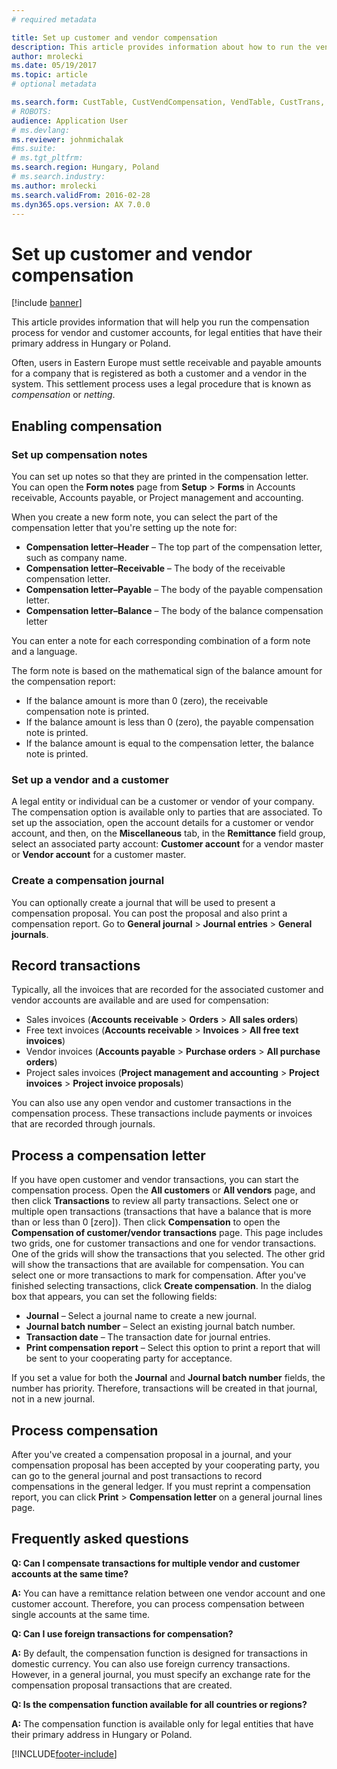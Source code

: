 ```yaml
---
# required metadata

title: Set up customer and vendor compensation
description: This article provides information about how to run the vendor and customer account compensation process for legal entities that have their primary address in Hungary or Poland.
author: mrolecki
ms.date: 05/19/2017
ms.topic: article
# optional metadata

ms.search.form: CustTable, CustVendCompensation, VendTable, CustTrans, VendTrans
# ROBOTS: 
audience: Application User
# ms.devlang: 
ms.reviewer: johnmichalak
#ms.suite: 
# ms.tgt_pltfrm: 
ms.search.region: Hungary, Poland
# ms.search.industry: 
ms.author: mrolecki
ms.search.validFrom: 2016-02-28
ms.dyn365.ops.version: AX 7.0.0
---
```


# Set up customer and vendor compensation

[!include [banner](../../includes/banner.md)]

This article provides information that will help you run the compensation process for vendor and customer accounts, for legal entities that have their primary address in Hungary or Poland.

Often, users in Eastern Europe must settle receivable and payable amounts for a company that is registered as both a customer and a vendor in the system. This settlement process uses a legal procedure that is known as *compensation* or *netting*. 

## Enabling compensation

### Set up compensation notes
You can set up notes so that they are printed in the compensation letter. You can open the **Form notes** page from **Setup** > **Forms** in Accounts receivable, Accounts payable, or Project management and accounting.

When you create a new form note, you can select the part of the compensation letter that you're setting up the note for:

 - **Compensation letter–Header** – The top part of the compensation letter, such as company name.
 - **Compensation letter–Receivable** – The body of the receivable compensation letter.
 - **Compensation letter–Payable** – The body of the payable compensation letter.
 - **Compensation letter–Balance** – The body of the balance compensation letter

You can enter a note for each corresponding combination of a form note and a language.

The form note is based on the mathematical sign of the balance amount for the compensation report:

- If the balance amount is more than 0 (zero), the receivable compensation note is printed.
- If the balance amount is less than 0 (zero), the payable compensation note is printed.
- If the balance amount is equal to the compensation letter, the balance note is printed.

### Set up a vendor and a customer
A legal entity or individual can be a customer or vendor of your company. The compensation option is available only to parties that are associated. To set up the association, open the account details for a customer or vendor account, and then, on the **Miscellaneous** tab, in the **Remittance** field group, select an associated party account: **Customer account** for a vendor master or **Vendor account** for a customer master.

### Create a compensation journal
You can optionally create a journal that will be used to present a compensation proposal. You can post the proposal and also print a compensation report. Go to **General journal** > **Journal entries** > **General journals**.

## Record transactions
Typically, all the invoices that are recorded for the associated customer and vendor accounts are available and are used for compensation: 

 - Sales invoices (**Accounts receivable** > **Orders** > **All sales orders**)
 - Free text invoices (**Accounts receivable** > **Invoices** > **All free text invoices**)
 - Vendor invoices (**Accounts payable** > **Purchase orders** > **All purchase orders**)
 - Project sales invoices (**Project management and accounting** > **Project invoices** > **Project invoice proposals**)

You can also use any open vendor and customer transactions in the compensation process. These transactions include payments or invoices that are recorded through journals. 

## Process a compensation letter
If you have open customer and vendor transactions, you can start the compensation process. Open the **All customers** or **All vendors** page, and then click **Transactions** to review all party transactions. Select one or multiple open transactions (transactions that have a balance that is more than or less than 0 [zero]). Then click **Compensation** to open the **Compensation of customer/vendor transactions** page. This page includes two grids, one for customer transactions and one for vendor transactions. One of the grids will show the transactions that you selected. The other grid will show the transactions that are available for compensation. You can select one or more transactions to mark for compensation. After you've finished selecting transactions, click **Create compensation**. In the dialog box that appears, you can set the following fields:

 - **Journal** – Select a journal name to create a new journal.
 - **Journal batch number** – Select an existing journal batch number.
 - **Transaction date** – The transaction date for journal entries.
 - **Print compensation report** – Select this option to print a report that will be sent to your cooperating party for acceptance.

If you set a value for both the **Journal** and **Journal batch number** fields, the number has priority. Therefore, transactions will be created in that journal, not in a new journal.

## Process compensation
After you've created a compensation proposal in a journal, and your compensation proposal has been accepted by your cooperating party, you can go to the general journal and post transactions to record compensations in the general ledger. If you must reprint a compensation report, you can click **Print** > **Compensation letter** on a general journal lines page.


## Frequently asked questions
**Q: Can I compensate transactions for multiple vendor and customer accounts at the same time?**

**A:** You can have a remittance relation between one vendor account and one customer account. Therefore, you can process compensation between single accounts at the same time.

**Q: Can I use foreign transactions for compensation?**

**A:** By default, the compensation function is designed for transactions in domestic currency. You can also use foreign currency transactions. However, in a general journal, you must specify an exchange rate for the compensation proposal transactions that are created.

**Q: Is the compensation function available for all countries or regions?**

**A:** The compensation function is available only for legal entities that have their primary address in Hungary or Poland.


[!INCLUDE[footer-include](../../../includes/footer-banner.md)]